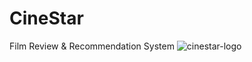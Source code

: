 # CineStar
Film Review &amp; Recommendation System
![cinestar-logo](https://github.com/frenz659/CineStar/assets/80036366/f8a52386-b22e-48b8-8957-898199fd7bef)
